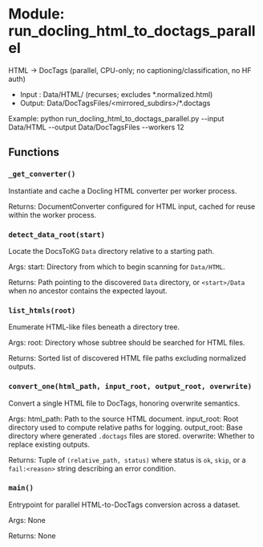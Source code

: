 # Module: run_docling_html_to_doctags_parallel

HTML → DocTags (parallel, CPU-only; no captioning/classification, no HF auth)

- Input : Data/HTML/ (recurses; excludes *.normalized.html)
- Output: Data/DocTagsFiles/<mirrored_subdirs>/*.doctags

Example:
  python run_docling_html_to_doctags_parallel.py       --input  Data/HTML       --output Data/DocTagsFiles       --workers 12

## Functions

### `_get_converter()`

Instantiate and cache a Docling HTML converter per worker process.

Returns:
DocumentConverter configured for HTML input, cached for reuse within
the worker process.

### `detect_data_root(start)`

Locate the DocsToKG `Data` directory relative to a starting path.

Args:
start: Directory from which to begin scanning for `Data/HTML`.

Returns:
Path pointing to the discovered `Data` directory, or `<start>/Data`
when no ancestor contains the expected layout.

### `list_htmls(root)`

Enumerate HTML-like files beneath a directory tree.

Args:
root: Directory whose subtree should be searched for HTML files.

Returns:
Sorted list of discovered HTML file paths excluding normalized outputs.

### `convert_one(html_path, input_root, output_root, overwrite)`

Convert a single HTML file to DocTags, honoring overwrite semantics.

Args:
html_path: Path to the source HTML document.
input_root: Root directory used to compute relative paths for logging.
output_root: Base directory where generated `.doctags` files are stored.
overwrite: Whether to replace existing outputs.

Returns:
Tuple of `(relative_path, status)` where status is `ok`, `skip`, or a
`fail:<reason>` string describing an error condition.

### `main()`

Entrypoint for parallel HTML-to-DocTags conversion across a dataset.

Args:
None

Returns:
None
